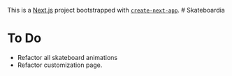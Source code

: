 This is a [Next.js](https://nextjs.org) project bootstrapped with [`create-next-app`](https://nextjs.org/docs/app/api-reference/cli/create-next-app).
#   S k a t e b o a r d i a 
 
 

# To Do
- Refactor all skateboard animations
- Refactor customization page.
